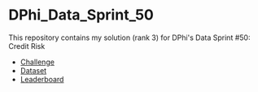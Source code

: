 # DPhi_Data_Sprint_50
This repository contains my solution (rank 3) for DPhi's Data Sprint #50: Credit Risk

- [Challenge](https://dphi.tech/challenges/data-sprint-50-credit-risk/166/overview/about)
- [Dataset](https://dphi.tech/challenges/data-sprint-50-credit-risk/166/data)
- [Leaderboard](https://dphi.tech/challenges/data-sprint-50-credit-risk/166/leaderboard/datathon/)
